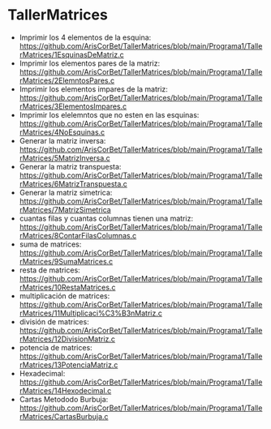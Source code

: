 # TallerMatrices
- Imprimir los 4 elementos de la esquina: https://github.com/ArisCorBet/TallerMatrices/blob/main/Programa1/TallerMatrices/1EsquinasDeMatriz.c
- Imprimir los elementos pares de la matriz: https://github.com/ArisCorBet/TallerMatrices/blob/main/Programa1/TallerMatrices/2ElemntosPares.c
- Imprimir los elementos impares de la matriz: https://github.com/ArisCorBet/TallerMatrices/blob/main/Programa1/TallerMatrices/3ElementosImpares.c
- Imprimir los elelemntos que no esten en las esquinas: https://github.com/ArisCorBet/TallerMatrices/blob/main/Programa1/TallerMatrices/4NoEsquinas.c
- Generar la matriz inversa: https://github.com/ArisCorBet/TallerMatrices/blob/main/Programa1/TallerMatrices/5MatrizInversa.c
- Generar la matriz transpuesta: https://github.com/ArisCorBet/TallerMatrices/blob/main/Programa1/TallerMatrices/6MatrizTranspuesta.c
- Generar la matriz simetrica: https://github.com/ArisCorBet/TallerMatrices/blob/main/Programa1/TallerMatrices/7MatrizSimetrica
- cuantas filas y cuantas columnas tienen una matriz: https://github.com/ArisCorBet/TallerMatrices/blob/main/Programa1/TallerMatrices/8ContarFilasColumnas.c
- suma de matrices: https://github.com/ArisCorBet/TallerMatrices/blob/main/Programa1/TallerMatrices/9SumaMatrices.c
- resta de matrices: https://github.com/ArisCorBet/TallerMatrices/blob/main/Programa1/TallerMatrices/10RestaMatrices.c
- multiplicación de matrices: https://github.com/ArisCorBet/TallerMatrices/blob/main/Programa1/TallerMatrices/11Multiplicaci%C3%B3nMatriz.c
- división de matrices: https://github.com/ArisCorBet/TallerMatrices/blob/main/Programa1/TallerMatrices/12DivisionMatriz.c 
- potencia de matrices: https://github.com/ArisCorBet/TallerMatrices/blob/main/Programa1/TallerMatrices/13PotenciaMatriz.c
- Hexadecimal: https://github.com/ArisCorBet/TallerMatrices/blob/main/Programa1/TallerMatrices/14Hexodecimal.c
- Cartas Metododo Burbuja: https://github.com/ArisCorBet/TallerMatrices/blob/main/Programa1/TallerMatrices/CartasBurbuja.c
